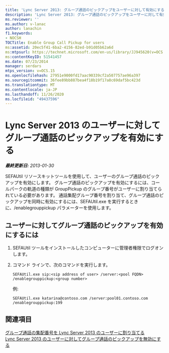 ```yaml
---
title: 'Lync Server 2013: グループ通話のピックアップをユーザーに対して有効にする'
description: 'Lync Server 2013: グループ通話のピックアップをユーザーに対して有効にします。'
ms.reviewer: ''
ms.author: v-lanac
author: lanachin
f1.keywords:
- NOCSH
TOCTitle: Enable Group Call Pickup for users
ms:assetid: 20ec5f41-6ba2-4156-82ed-b91d05b62a6d
ms:mtpsurl: https://technet.microsoft.com/en-us/library/JJ945620(v=OCS.15)
ms:contentKeyID: 51541457
ms.date: 07/23/2014
manager: serdars
mtps_version: v=OCS.15
ms.openlocfilehash: 27951e9000fd17aac90339cf2a507757ae96a397
ms.sourcegitcommit: 36fee89bb887bea4f18b19f17a8c69daf5bc423d
ms.translationtype: MT
ms.contentlocale: ja-JP
ms.lasthandoff: 11/26/2020
ms.locfileid: "49437596"
---
```

# <a name="enable-group-call-pickup-for-users-in-lync-server-2013"></a>Lync Server 2013 のユーザーに対してグループ通話のピックアップを有効にする

<div data-xmlns="http://www.w3.org/1999/xhtml">

<div class="topic" data-xmlns="http://www.w3.org/1999/xhtml" data-msxsl="urn:schemas-microsoft-com:xslt" data-cs="https://msdn.microsoft.com/">

<div data-asp="https://msdn2.microsoft.com/asp">



</div>

<div id="mainSection">

<div id="mainBody">

<span> </span>

_**最終更新日:** 2013-01-30_

SEFAUtil リソースキットツールを使用して、ユーザーのグループ通話のピックアップを有効にします。 グループ通話のピックアップを有効にするには、コールパークの軌道の種類が GroupPickup のグループ番号がユーザーに割り当てられている必要があります。 通話集配グループ番号を割り当て、グループ通話のピックアップを同時に有効にするには、SEFAUtil.exe を実行するときに、/enablegrouppickup パラメーターを使用します。

<div>

## <a name="to-enable-group-call-pickup-for-a-user"></a>ユーザーに対してグループ通話のピックアップを有効にするには

1.  SEFAUtil ツールをインストールしたコンピューターに管理者権限でログオンします。

2.  コマンド ラインで、次のコマンドを実行します。
    
        SEFAUtil.exe sip:<sip address of user> /server:<pool FQDN> /enablegrouppickup:<group number>
    
    例:
    
        SEFAUtil.exe katarina@contoso.com /server:pool01.contoso.com /enablegrouppickup:199

</div>

<div>

## <a name="see-also"></a>関連項目


[グループ通話の集配番号を Lync Server 2013 のユーザーに割り当てる](lync-server-2013-assign-group-call-pickup-numbers-to-users.md)  
[Lync Server 2013 のユーザーに対してグループ通話のピックアップを無効にする](lync-server-2013-disable-group-call-pickup-for-users.md)  
  

</div>

</div>

<span> </span>

</div>

</div>

</div>

